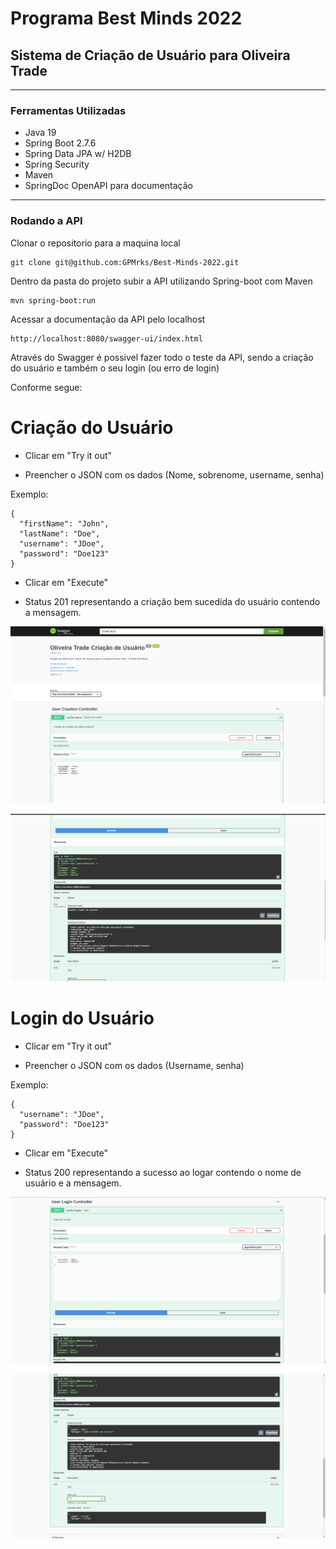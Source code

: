 # Programa Best Minds 2022

## Sistema de Criação de Usuário para Oliveira Trade

___

### Ferramentas Utilizadas

* Java 19
* Spring Boot 2.7.6
* Spring Data JPA w/ H2DB
* Spring Security
* Maven
* SpringDoc OpenAPI para documentação

___

### Rodando a API

Clonar o repositorio para a maquina local

```
git clone git@github.com:GPMrks/Best-Minds-2022.git
```

Dentro da pasta do projeto subir a API utilizando Spring-boot com Maven

```
mvn spring-boot:run
```

Acessar a documentação da API pelo localhost

```
http://localhost:8080/swagger-ui/index.html
```

Através do Swagger é possivel fazer todo o teste da API, sendo a criação do usuário e também o seu login (ou erro de login)

Conforme segue:

# Criação do Usuário

- Clicar em "Try it out"

- Preencher o JSON com os dados (Nome, sobrenome, username, senha)

Exemplo:
```
{
  "firstName": "John",
  "lastName": "Doe",
  "username": "JDoe",
  "password": "Doe123"
}
```

- Clicar em "Execute"

- Status 201 representando a criação bem sucedida do usuário contendo a mensagem.

![alt text](/src/main/resources/static/1.png)

![alt text](/src/main/resources/static/2.png)

# Login do Usuário

- Clicar em "Try it out"

- Preencher o JSON com os dados (Username, senha)

Exemplo:
```
{
  "username": "JDoe",
  "password": "Doe123"
}
```

- Clicar em "Execute"

- Status 200 representando a sucesso ao logar contendo o nome de usuário e a mensagem.

![alt text](/src/main/resources/static/3.png)

![alt text](/src/main/resources/static/4.png)
